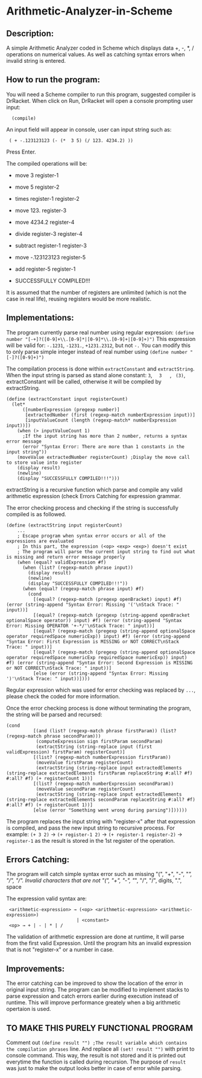# Arithmetic-Analyzer-in-Scheme

## Description: 
A simple Arithmetic Analyzer coded in Scheme which displays data +, -, *, / operations on numerical values. 
As well as catching syntax errors when invalid string is entered.

## How to run the program:
You will need a Scheme compiler to run this program, suggested compiler is DrRacket.
When click on Run, DrRacket will open a console prompting  user input:

```
  (compile)
```  

An input field will appear in console, user can input string such as:
```
 ( + -.123123123 (- (*  3 5) (/ 123. 4234.2) ))
``` 
  
Press Enter.

The compiled operations will be:

* move 3 register-1
* move 5 register-2
* times register-1 register-2
* move 123. register-3
* move 4234.2 register-4
* divide register-3 register-4
* subtract register-1 register-3
* move -.123123123 register-5
* add register-5 register-1
  
* SUCCESSFULLY COMPILED!!!

It is assumed that the number of registers are unlimited (which is not the case in real life), reusing registers would be more realistic.

## Implementations:
The program currently parse real number using regular expression:
`(define number "[-+]?([0-9]+\\.[0-9]*|[0-9]*\\.[0-9]+|[0-9]+)")`
This expression will be valid for: `-.1231`, `-1231.`, `+1231.2312`, but not `-.`
You can modify this to only parse simple integer instead of real number using
`(define number "[-]?([0-9]+)")`

The compilation process is done within `extractConstant` and `extractString`.
When the input string is parsed as stand alone constant: `3`, `   3    `, ` (3)`, extractConstant will be called, otherwise it will be compiled by extractString.

```
(define (extractConstant input registerCount)
  (let*
      ([numberExpression (pregexp number)]
       [extractedNumber (first (regexp-match numberExpression input))]
       [inputValueCount (length (regexp-match* numberExpression input))])
    (when (> inputValueCount 1)
      ;If the input string has more than 2 number, returns a syntax error message
      (error "Syntax Error: There are more than 1 constants in the input string"))
    (moveValue extractedNumber registerCount) ;Display the move call to store value into register
    (display result) 
    (newline) 
    (display "SUCCESSFULLY COMPILED!!!")))
```

extractString is a recursive function which parse and compile any valid arithmetic expression (check Errors Catching for expression grammar.

The error checking process and checking if the string is successfully compiled is as followed.
```
(define (extractString input registerCount)
    ...
    ; Escape program when syntax error occurs or all of the expressions are evaluated
    ; In this part, the expression (<op> <exp> <exp>) doesn't exist
    ; The program will parse the current input string to find out what is missing and return error message properly
    (when (equal? validExpression #f)
      (when (list? (regexp-match phrase input))
        (display result) 
        (newline) 
        (display "SUCCESSFULLY COMPILED!!!"))
      (when (equal? (regexp-match phrase input) #f)
        (cond
          [(equal? (regexp-match (pregexp openBracket) input) #f) (error (string-append "Syntax Error: Missing '('\nStack Trace: " input))]
          [(equal? (regexp-match (pregexp (string-append openBracket optionalSpace operator)) input) #f) (error (string-append "Syntax Error: Missing OPERATOR '+-*/'\nStack Trace: " input))]
          [(equal? (regexp-match (pregexp (string-append optionalSpace operator requiredSpace numericExp)) input) #f) (error (string-append "Syntax Error: First Expression is MISSING or NOT CORRECT\nStack Trace: " input))]
          [(equal? (regexp-match (pregexp (string-append optionalSpace operator requiredSpace numericExp requiredSpace numericExp)) input) #f) (error (string-append "Syntax Error: Second Expression is MISSING or NOT CORRECT\nStack Trace: " input))]
          [else (error (string-append "Syntax Error: Missing ')'\nStack Trace: " input))])))
```
Regular expression which was used for error checking was replaced by `...`, please check the coded for more information.

Once the error checking process is done without terminating the program, the string will be parsed and recursed:
```
(cond 
          [(and (list? (regexp-match phrase firstParam)) (list? (regexp-match phrase secondParam))) 
           (computeExpression sign firstParam secondParam)
           (extractString (string-replace input (first validExpression) firstParam) registerCount)]
          [(list? (regexp-match numberExpression firstParam)) 
           (moveValue firstParam registerCount) 
           (extractString (string-replace input extractedElements (string-replace extractedElements firstParam replaceString #:all? #f) #:all? #f) (+ registerCount 1))]
          [(list? (regexp-match numberExpression secondParam)) 
           (moveValue secondParam registerCount) 
           (extractString (string-replace input extractedElements (string-replace extractedElements secondParam replaceString #:all? #f) #:all? #f) (+ registerCount 1))]
          [else (error "Something went wrong during parsing")])))))
```
The program replaces the input string with "register-x" after that expression is compiled, and pass the new input string to recursive process.
For example:
`(+ 3 2)` -> `(+ register-1 2)` -> `(+ register-1 register-2)` -> `register-1` as the result is stored in the 1st register of the operation.

## Errors Catching:
The program will catch simple syntax error such as missing "(", "+", "-", "*", "/", "/".
Invalid characters that are not "(", "+", "-", "*", "/", "/", digits, ".", space

The expression valid syntax are: 
```
 <arithmetic-expression> → (<op> <arithmetic-expression> <arithmetic-expression>)
                          | <constant>
 <op> → + | - | * | /
```

The validation of arithmetic expression are done at runtime, it will parse from the first valid Expression. Until the program hits an invalid expression
that is not "register-x" or a number in <constant> case.

## Improvements:
The error catching can be improved to show the location of the error in original input string.
The program can be modified to implement stacks to parse expression and catch errors earlier during execution instead of runtime. This will improve performance greately when a big arithmetic opertaion is used.

## TO MAKE THIS PURELY FUNCTIONAL PROGRAM
Comment out `(define result "") ;The result variable which contains the compilation phrases` line.
And replace all `(set! result "")` with print to console command. This way, the result is not stored and it is printed out everytime the function is called during recursion.
The purpose of `result` was just to make the output looks better in case of error while parsing.
